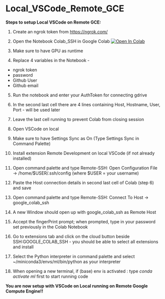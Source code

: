 # Local_VSCode_Remote_GCE

**Steps to setup Local VSCode on Remote GCE:**

1. Create an ngrok token from https://ngrok.com/

2. Open the Notebook Colab_SSH in Google Colab  [![Open In Colab](https://colab.research.google.com/assets/colab-badge.svg)](https://colab.research.google.com/github/sciencepal/Local_VSCode_Remote_GCE/blob/main/Colab_SSH.ipynb)

3. Make sure to have GPU as runtime

4. Replace 4 variables in the Notebook - 

<ul>
  <li>ngrok token</li>
  <li>password</li>
  <li>Github User</li>
  <li>Github email</li>
</ul>

5. Run the notebook and enter your AuthToken for connecting gdrive

6. In the second last cell there are 4 lines containing Host, Hostname, User, Port - will be used later

7. Leave the last cell running to prevent Colab from closing session 

8. Open VSCode on local

9. Make sure to have Settings Sync as On (Type Settings Sync in Command Palette)

10. Install extension Remote Development on local VSCode (if not already installed)

11. Open command palette and type Remote-SSH: Open Configuration File -> /home/$USER/.ssh/config (where $USER = your username)

12. Paste the Host connection details in second last cell of Colab (step 6) and save

13. Open command palette and type Remote-SSH: Connect To Host -> google_colab_ssh

14. A new Window should open up with google_colab_ssh as Remote Host

15. Accept the fingerPrint prompt; when prompted, type in your password set previously in the Colab Notebook

16. Go to extensions tab and click on the cloud button beside SSH:GOOGLE_COLAB_SSH - you should be able to select all extensions and install

17. Select the Python interpreter in command palette and select ~/miniconda3/envs/ml/bin/python as your interpreter

18. When opening a new terminal, if (base) env is activated : type *conda activate ml* first to start running code

**You are now setup with VSCode on Local running on Remote Google Compute Engine!!**
